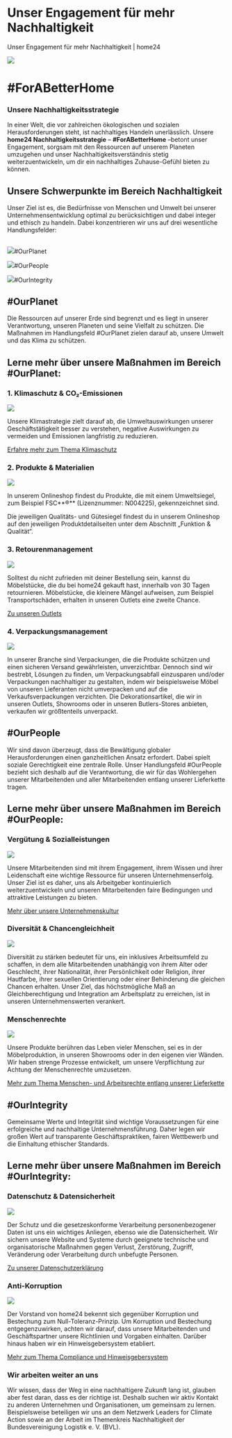 # Unser Engagement für mehr Nachhaltigkeit



Unser Engagement für mehr Nachhaltigkeit | home24


![](https://images.prismic.io/home24-production/9ad31803-19ca-4c3a-8cec-3091fdfe2d67_int_landing-page-sustainability_RSB_top_banner_4176x1044_cw24_cc.png?auto=compress,format&rect=0,0,4176,1044&w=320&h=80)
# #ForABetterHome

### Unsere Nachhaltigkeitsstrategie

In einer Welt, die vor zahlreichen ökologischen und sozialen Herausforderungen steht, ist nachhaltiges Handeln unerlässlich. Unsere **home24 Nachhaltigkeitsstrategie** – **#ForABetterHome** –betont unser Engagement, sorgsam mit den Ressourcen auf unserem Planeten umzugehen und unser Nachhaltigkeitsverständnis stetig weiterzuentwickeln, um dir ein nachhaltiges Zuhause-Gefühl bieten zu können.   



## Unsere Schwerpunkte im Bereich Nachhaltigkeit

Unser Ziel ist es, die Bedürfnisse von Menschen und Umwelt bei unserer Unternehmensentwicklung optimal zu berücksichtigen und dabei integer und ethisch zu handeln. Dabei konzentrieren wir uns auf drei wesentliche Handlungsfelder: 


## 

![](https://images.prismic.io/home24-production/001b7579-91a7-4d03-b3c4-18b9b32bed14_Sustainability+Icons-01.png?auto=compress,format&rect=0,0,600,600&w=13&h=13)#OurPlanet

![](https://images.prismic.io/home24-production/448c272c-02f8-4cf6-80b2-cd7fd62c7c29_Sustainability+Icons-02.png?auto=compress,format&rect=0,0,600,600&w=13&h=13)#OurPeople

![](https://images.prismic.io/home24-production/ed3c4043-f311-4423-8a65-770834214aa7_Sustainability+Icons-03.png?auto=compress,format&rect=0,0,600,600&w=13&h=13)#OurIntegrity 


## #OurPlanet

Die Ressourcen auf unserer Erde sind begrenzt und es liegt in unserer Verantwortung, unseren Planeten und seine Vielfalt zu schützen. Die Maßnahmen im Handlungsfeld #OurPlanet zielen darauf ab, unsere Umwelt und das Klima zu schützen. 


## Lerne mehr über unsere Maßnahmen im Bereich #OurPlanet:


### 1. Klimaschutz & CO₂-Emissionen




![](https://images.prismic.io/home24-production/12055552-b7d2-43e2-a0e3-1ea08e073944_Sustainability+Icons-04.png?auto=compress,format&rect=0,47,600,505&w=95&h=80)




Unsere Klimastrategie zielt darauf ab, die Umweltauswirkungen unserer Geschäftstätigkeit besser zu verstehen, negative Auswirkungen zu vermeiden und Emissionen langfristig zu reduzieren. 


[Erfahre mehr zum Thema Klimaschutz](https://www.home24.de/umwelt/)

### 2. Produkte & Materialien




![](https://images.prismic.io/home24-production/fa8d59c4-4588-452b-a163-f265e0dffa07_Sustainability+Icons-05.png?auto=compress,format&rect=0,142,600,316&w=95&h=50)




In unserem Onlineshop findest du Produkte, die mit einem Umweltsiegel, zum Beispiel FSC**®** (Lizenznummer: N004225), gekennzeichnet sind.  

Die jeweiligen Qualitäts- und Gütesiegel findest du in unserem Onlineshop auf den jeweiligen Produktdetailseiten unter dem Abschnitt „Funktion & Qualität“.



### 3. Retourenmanagement




![](https://images.prismic.io/home24-production/f09d3326-ad15-43d5-95e0-5153c2cb506a_Sustainability+Icons-06.png?auto=compress,format&rect=0,118,600,411&w=95&h=65)




Solltest du nicht zufrieden mit deiner Bestellung sein, kannst du Möbelstücke, die du bei home24 gekauft hast, innerhalb von 30 Tagen retournieren. Möbelstücke, die kleinere Mängel aufweisen, zum Beispiel Transportschäden, erhalten in unseren Outlets eine zweite Chance. 


[Zu unseren Outlets](https://www.home24.de/stores-outlets/)

### 4. Verpackungsmanagement




![](https://images.prismic.io/home24-production/d7923bfa-b09d-44e9-8d8d-b4431e3d4813_Sustainability+Icons-07.png?auto=compress,format&rect=0,95,600,411&w=95&h=65)




In unserer Branche sind Verpackungen, die die Produkte schützen und einen sicheren Versand gewährleisten, unverzichtbar. Dennoch sind wir bestrebt, Lösungen zu finden, um Verpackungsabfall einzusparen und/oder Verpackungen nachhaltiger zu gestalten, indem wir beispielsweise Möbel von unseren Lieferanten nicht umverpacken und auf die Verkaufsverpackungen verzichten. Die Dekorationsartikel, die wir in unseren Outlets, Showrooms oder in unseren Butlers-Stores anbieten, verkaufen wir größtenteils unverpackt. 



## #OurPeople

Wir sind davon überzeugt, dass die Bewältigung globaler Herausforderungen einen ganzheitlichen Ansatz erfordert. Dabei spielt soziale Gerechtigkeit eine zentrale Rolle. Unser Handlungsfeld #OurPeople bezieht sich deshalb auf die Verantwortung, die wir für das Wohlergehen unserer Mitarbeitenden und aller Mitarbeitenden entlang unserer Lieferkette tragen. 


## Lerne mehr über unsere Maßnahmen im Bereich #OurPeople:


### Vergütung & Sozialleistungen




![](https://images.prismic.io/home24-production/9aafefc7-3120-4479-9a87-894222cb02ad_Sustainability+Icons-09.png?auto=compress,format&rect=0,69,600,461&w=95&h=73)




Unsere Mitarbeitenden sind mit ihrem Engagement, ihrem Wissen und ihrer Leidenschaft eine wichtige Ressource für unseren Unternehmenserfolg. Unser Ziel ist es daher, uns als Arbeitgeber kontinuierlich weiterzuentwickeln und unseren Mitarbeitenden faire Bedingungen und attraktive Leistungen zu bieten. 


[Mehr über unsere Unternehmenskultur](https://home24.career.softgarden.de/)

### Diversität & Chancengleichheit




![](https://images.prismic.io/home24-production/e8e56d21-8211-4f98-8ff0-e7df3564da4d_Sustainability+Icons-14.png?auto=compress,format&rect=0,40,600,505&w=95&h=80)




Diversität zu stärken bedeutet für uns, ein inklusives Arbeitsumfeld zu schaffen, in dem alle Mitarbeitenden unabhängig von ihrem Alter oder Geschlecht, ihrer Nationalität, ihrer Persönlichkeit oder Religion, ihrer Hautfarbe, ihrer sexuellen Orientierung oder einer Behinderung die gleichen Chancen erhalten. Unser Ziel, das höchstmögliche Maß an Gleichberechtigung und Integration am Arbeitsplatz zu erreichen, ist in unseren Unternehmenswerten verankert. 


### Menschenrechte




![](https://images.prismic.io/home24-production/c64cfb60-6024-4830-b1aa-9ce383862458_Sustainability+Icons-10+%281%29.png?auto=compress,format&rect=0,182,600,253&w=95&h=40)




Unsere Produkte berühren das Leben vieler Menschen, sei es in der Möbelproduktion, in unseren Showrooms oder in den eigenen vier Wänden. Wir haben strenge Prozesse entwickelt, um unsere Verpflichtung zur Achtung der Menschenrechte umzusetzen. 


[Mehr zum Thema Menschen- und Arbeitsrechte entlang unserer Lieferkette](https://www.home24.de/menschenrechte)

## #OurIntegrity

Gemeinsame Werte und Integrität sind wichtige Voraussetzungen für eine erfolgreiche und nachhaltige Unternehmensführung. Daher legen wir großen Wert auf transparente Geschäftspraktiken, fairen Wettbewerb und die Einhaltung ethischer Standards. 


## Lerne mehr über unsere Maßnahmen im Bereich #OurIntegrity:


### Datenschutz & Datensicherheit




![](https://images.prismic.io/home24-production/e42196e9-32eb-47a4-9c73-a008f06016d4_Sustainability+Icons-11.png?auto=compress,format&rect=0,69,600,461&w=95&h=73)




Der Schutz und die gesetzeskonforme Verarbeitung personenbezogener Daten ist uns ein wichtiges Anliegen, ebenso wie die Datensicherheit. Wir sichern unsere Website und Systeme durch geeignete technische und organisatorische Maßnahmen gegen Verlust, Zerstörung, Zugriff, Veränderung oder Verarbeitung durch unbefugte Personen.


[Zu unserer Datenschutzerklärung](https://www.home24.de/home24-datenschutz/)

### Anti-Korruption




![](https://images.prismic.io/home24-production/23fe223c-1427-44fc-a185-9a0a167bb357_Sustainability+Icons-13.png?auto=compress,format&rect=0,32,600,505&w=95&h=80)




Der Vorstand von home24 bekennt sich gegenüber Korruption und Bestechung zum Null-Toleranz-Prinzip. Um Korruption und Bestechung entgegenzuwirken, achten wir darauf, dass unsere Mitarbeitenden und Geschäftspartner unsere Richtlinien und Vorgaben einhalten. Darüber hinaus haben wir ein Hinweisgebersystem etabliert.


[Mehr zum Thema Compliance und Hinweisgebersystem](https://www.home24.de/hinweisgeber)

### Wir arbeiten weiter an uns

Wir wissen, dass der Weg in eine nachhaltigere Zukunft lang ist, glauben aber fest daran, dass es der richtige ist. Deshalb suchen wir aktiv Kontakt zu anderen Unternehmen und Organisationen, um gemeinsam zu lernen. Beispielsweise beteiligen wir uns an dem Netzwerk Leaders for Climate Action sowie an der Arbeit im Themenkreis Nachhaltigkeit der Bundesvereinigung Logistik e. V. (BVL). 






